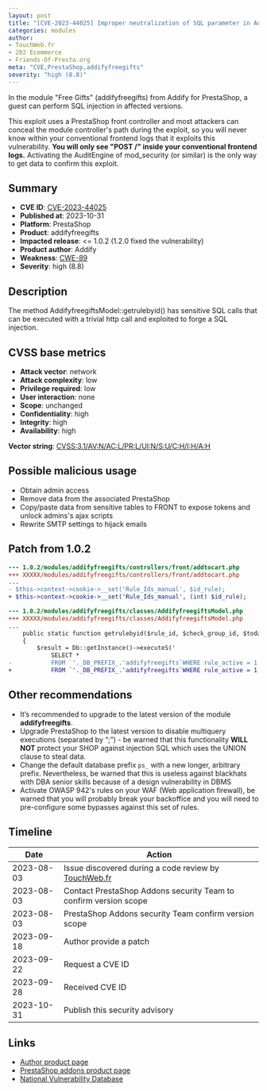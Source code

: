 ```yaml
---
layout: post
title: "[CVE-2023-44025] Improper neutralization of SQL parameter in Addify - Free Gifts module for PrestaShop"
categories: modules
author:
- TouchWeb.fr
- 202 Ecommerce
- Friends-Of-Presta.org
meta: "CVE,PrestaShop,addifyfreegifts"
severity: "high (8.8)"
---
```


In the module "Free Gifts" (addifyfreegifts) from Addify for PrestaShop, a guest can perform SQL injection in affected versions.

This exploit uses a PrestaShop front controller and most attackers can conceal the module controller's path during the exploit, so you will never know within your conventional frontend logs that it exploits this vulnerability. **You will only see "POST /" inside your conventional frontend logs.** Activating the AuditEngine of mod_security (or similar) is the only way to get data to confirm this exploit.

## Summary

* **CVE ID**: [CVE-2023-44025](https://cve.mitre.org/cgi-bin/cvename.cgi?name=CVE-2023-44025)
* **Published at**: 2023-10-31
* **Platform**: PrestaShop
* **Product**: addifyfreegifts
* **Impacted release**: <= 1.0.2 (1.2.0 fixed the vulnerability)
* **Product author**: Addify
* **Weakness**: [CWE-89](https://cwe.mitre.org/data/definitions/89.html)
* **Severity**: high (8.8)

## Description

The method AddifyfreegiftsModel::getrulebyid() has sensitive SQL calls that can be executed with a trivial http call and exploited to forge a SQL injection.

## CVSS base metrics

* **Attack vector**: network
* **Attack complexity**: low
* **Privilege required**: low
* **User interaction**: none
* **Scope**: unchanged
* **Confidentiality**: high
* **Integrity**: high
* **Availability**: high

**Vector string**: [CVSS:3.1/AV:N/AC:L/PR:L/UI:N/S:U/C:H/I:H/A:H](https://nvd.nist.gov/vuln-metrics/cvss/v3-calculator?vector=AV:N/AC:L/PR:L/UI:N/S:U/C:H/I:H/A:H)

## Possible malicious usage

* Obtain admin access
* Remove data from the associated PrestaShop
* Copy/paste data from sensitive tables to FRONT to expose tokens and unlock admins's ajax scripts
* Rewrite SMTP settings to hijack emails


## Patch from 1.0.2

```diff
--- 1.0.2/modules/addifyfreegifts/controllers/front/addtocart.php
+++ XXXXX/modules/addifyfreegifts/controllers/front/addtocart.php
...
- $this->context->cookie->__set('Rule_Ids_manual', $id_rule);
+ $this->context->cookie->__set('Rule_Ids_manual', (int) $id_rule);
```

```diff
--- 1.0.2/modules/addifyfreegifts/classes/AddifyfreegiftsModel.php
+++ XXXXX/modules/addifyfreegifts/classes/AddifyfreegiftsModel.php
...
    public static function getrulebyid($rule_id, $check_group_id, $today)
    {
        $result = Db::getInstance()->executeS('
            SELECT *
-           FROM `'._DB_PREFIX_.'addifyfreegifts`WHERE rule_active = 1 AND id = '.$rule_id);
+           FROM `'._DB_PREFIX_.'addifyfreegifts`WHERE rule_active = 1 AND id = '. (int) $rule_id);
```

## Other recommendations

* It’s recommended to upgrade to the latest version of the module **addifyfreegifts**.
* Upgrade PrestaShop to the latest version to disable multiquery executions (separated by “;”) - be warned that this functionality **WILL NOT** protect your SHOP against injection SQL which uses the UNION clause to steal data.
* Change the default database prefix `ps_` with a new longer, arbitrary prefix. Nevertheless, be warned that this is useless against blackhats with DBA senior skills because of a design vulnerability in DBMS
* Activate OWASP 942's rules on your WAF (Web application firewall), be warned that you will probably break your backoffice and you will need to pre-configure some bypasses against this set of rules.

## Timeline

| Date | Action |
|--|--|
| 2023-08-03 | Issue discovered during a code review by [TouchWeb.fr](https://www.touchweb.fr) |
| 2023-08-03 | Contact PrestaShop Addons security Team to confirm version scope |
| 2023-08-03 | PrestaShop Addons security Team confirm version scope |
| 2023-09-18 | Author provide a patch |
| 2023-09-22 | Request a CVE ID |
| 2023-09-28 | Received CVE ID |
| 2023-10-31 | Publish this security advisory |

## Links

* [Author product page](https://addify.store/product/prestashop-free-gifts-module/)
* [PrestaShop addons product page](https://addons.prestashop.com/en/promotions-gifts/52140-free-gifts-buy-x-get-y-bogo-and-more.html)
* [National Vulnerability Database](https://nvd.nist.gov/vuln/detail/CVE-2023-44025)
